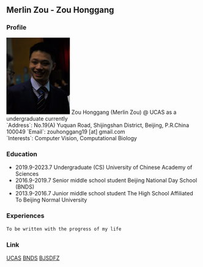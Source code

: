 ## Merlin Zou - Zou Honggang

### Profile
<img src="https://github.com/Merlin-UCAS/Merlin-UCAS.github.io/blob/main/images/%E6%88%90%E4%BA%BA%E7%A4%BC%E5%8D%95%E4%BA%BA%E7%85%A7.jpg" width="33%">
Zou Honggang (Merlin Zou) @ UCAS as a undergraduate currently <br>
`Address`: No.19(A) Yuquan Road, Shijingshan District, Beijing, P.R.China 100049
`Email`: zouhonggang19 [at] gmail.com <br>
`Interests`: Computer Vision, Computational Biology

### Education
- 2019.9-2023.7 Undergraduate (CS) University of Chinese Academy of Sciences
- 2016.9-2019.7 Senior middle school student Beijing National Day School (BNDS)
- 2013.9-2016.7 Junior middle school student The High School Affiliated To Beijing Normal University

### Experiences
```markdown
To be written with the progress of my life
```

### Link
[UCAS](https://www.ucas.ac.cn/)
[BNDS](http://www.bnds.cn/)
[BJSDFZ](https://www.bjsdfz.com/)

